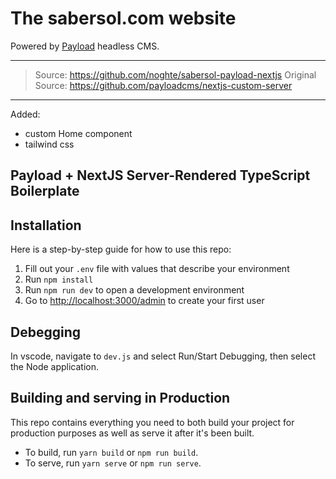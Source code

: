 
# The sabersol.com website

Powered by [Payload](https://payloadcms.com/) headless CMS.

---
> Source: https://github.com/noghte/sabersol-payload-nextjs
> Original Source: https://github.com/payloadcms/nextjs-custom-server
---

Added: 
- custom Home component
- tailwind css


## Payload + NextJS Server-Rendered TypeScript Boilerplate


## Installation

Here is a step-by-step guide for how to use this repo:

1. Fill out your `.env` file with values that describe your environment
1. Run `npm install`
1. Run `npm run dev` to open a development environment
1. Go to [http://localhost:3000/admin](http://localhost:3000/admin) to create your first user


## Debegging

In vscode, navigate to `dev.js` and select Run/Start Debugging, then select the Node application.

## Building and serving in Production

This repo contains everything you need to both build your project for production purposes as well as serve it after it's been built.

- To build, run `yarn build` or `npm run build`.
- To serve, run `yarn serve` or `npm run serve`.

